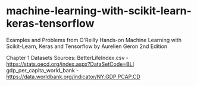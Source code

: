 # machine-learning-with-scikit-learn-keras-tensorflow
Examples and Problems from O'Reilly Hands-on Machine Learning with Scikit-Learn, Keras and Tensorflow by Aurelien Geron 2nd Edition

Chapter 1 Datasets Sources:
BetterLifeIndex.csv - https://stats.oecd.org/index.aspx?DataSetCode=BLI
gdp_per_capita_world_bank - https://data.worldbank.org/indicator/NY.GDP.PCAP.CD
